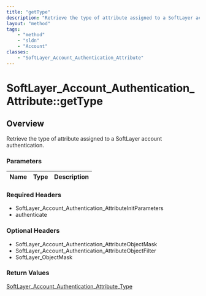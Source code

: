 ```yaml
---
title: "getType"
description: "Retrieve the type of attribute assigned to a SoftLayer account authentication."
layout: "method"
tags:
    - "method"
    - "sldn"
    - "Account"
classes:
    - "SoftLayer_Account_Authentication_Attribute"
---
```

# SoftLayer_Account_Authentication_Attribute::getType
## Overview 
Retrieve the type of attribute assigned to a SoftLayer account authentication.

### Parameters 
|Name | Type | Description |
| --- | --- | --- |


### Required Headers
* SoftLayer_Account_Authentication_AttributeInitParameters
* authenticate

### Optional Headers
* SoftLayer_Account_Authentication_AttributeObjectMask
* SoftLayer_Account_Authentication_AttributeObjectFilter
* SoftLayer_ObjectMask

### Return Values
<a href='/reference/datatypes/SoftLayer_Account_Authentication_Attribute_Type'>SoftLayer_Account_Authentication_Attribute_Type </a>

